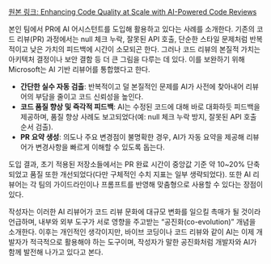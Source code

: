 [원본 링크: Enhancing Code Quality at Scale with AI-Powered Code Reviews](https://devblogs.microsoft.com/engineering-at-microsoft/enhancing-code-quality-at-scale-with-ai-powered-code-reviews/)

본인 팀에서 PR에 AI 어시스턴트를 도입해 활용하고 있다는 사례를 소개한다. 기존의 코드 리뷰(PR) 과정에서는 null 체크 누락, 잘못된 API 호출, 단순한 스타일 문제처럼 반복적이고 낮은 가치의 피드백에 시간이 소모되곤 한다. 그러나 코드 리뷰의 본질적 가치는 아키텍처 결정이나 보안 결함 등 더 큰 그림을 다루는 데 있다. 이를 보완하기 위해 Microsoft는 AI 기반 리뷰어를 통합했다고 한다.

- **간단한 실수 자동 검출**: 반복적이고 덜 본질적인 문제를 AI가 사전에 찾아내어 리뷰어의 부담을 줄이고 코드 신뢰성을 높인다.
- **코드 품질 향상 및 즉각적 피드백**: AI는 수정된 코드에 대해 바로 대화하듯 피드백을 제공하며, 품질 향상 사례도 보고되었다(예: null 체크 누락 방지, 잘못된 API 호출 순서 검출).
- **PR 요약 생성**: 의도나 주요 변경점이 불명확한 경우, AI가 자동 요약을 제공해 리뷰어가 변경사항을 빠르게 이해할 수 있도록 돕는다.

도입 결과, 초기 적용된 저장소들에서는 PR 완료 시간이 중앙값 기준 약 10~20% 단축되었고 품질 또한 개선되었다(다만 구체적인 수치 지표는 일부 생략되었다). 또한 AI 리뷰어는 각 팀의 가이드라인이나 프롬프트를 반영해 맞춤형으로 사용할 수 있다는 장점이 있다.

작성자는 이러한 AI 리뷰어가 코드 리뷰 문화에 대규모 변화를 일으킬 촉매가 될 것이라 언급하며, 내부와 외부 도구가 서로 영향을 주고받는 “공진화(co-evolution)” 개념을 소개한다. 이후는 개인적인 생각이지만, 바이브 코딩이나 코드 리뷰와 같이 AI는 이제 개발자가 적극적으로 활용해야 하는 도구이며, 작성자가 말한 공진화처럼 개발자와 AI가 함께 발전해 나가고 있다고 본다.